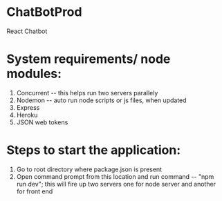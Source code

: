 # ChatBotProd
React Chatbot

# System requirements/ node modules:
1. Concurrent -- this helps run two servers parallely
2. Nodemon    -- auto run node scripts or js files, when updated
3. Express
4. Heroku
5. JSON web tokens

# Steps to start the application:
1. Go to root directory where package.json is present
2. Open command prompt from this location and run command -- "npm run dev"; this will fire up two servers one for node server and another for front end
